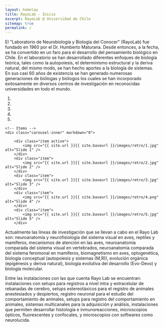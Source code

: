 ```yaml
---
layout: homelay
title: RayoLab - Inicio
excerpt: RayoLab @ Universidad de Chile
sitemap: true
permalink: /
---
```

El "Laboratorio de Neurobiología y Biología del Conocer" (RayoLab) fue fundado en 1960 por el Dr. Humberto Maturana. Desde entonces, a la fecha, se ha convertido en un faro para el desarrollo del pensamiento biológico en Chile. En el laboratorio se han desarrollado diferentes enfoques de biología teórica, tales como la autopoiesis, el determinismo estructural y la deriva natural, del mismo modo, se han hecho aportes a la biología de sistemas. En sus casi 60 años de existencia se han generado numerosas generaciones de biólogas y biólogos los cuales se han incorporado exitosamente en diversos centros de investigación en reconocidas universidades en todo el mundo.


<div markdown="0" id="carousel" class="carousel slide" data-ride="carousel" data-interval="5000" data-pause="hover" >
    <!-- Menu -->
    <ol class="carousel-indicators">
        <li data-target="#carousel" data-slide-to="0" class="active"></li>
        <li data-target="#carousel" data-slide-to="1"></li>
        <li data-target="#carousel" data-slide-to="2"></li>
        <li data-target="#carousel" data-slide-to="3"></li>
        <li data-target="#carousel" data-slide-to="4"></li>
    </ol>

    <!-- Items -->
    <div class="carousel-inner" markdown="0">

        <div class="item active">
            <img src="{{ site.url }}{{ site.baseurl }}/images/retro/1.jpg" alt="Slide 1" />
        </div>
        <div class="item">
            <img src="{{ site.url }}{{ site.baseurl }}/images/retro/2.jpg" alt="Slide 2" />
        </div>
        <div class="item">
            <img src="{{ site.url }}{{ site.baseurl }}/images/retro/3.jpg" alt="Slide 3" />
        </div>
        <div class="item">
            <img src="{{ site.url }}{{ site.baseurl }}/images/retro/4.png" alt="Slide 4" />
        </div>
        <div class="item">
            <img src="{{ site.url }}{{ site.baseurl }}/images/retro/5.jpg" alt="Slide 5" />
        </div>
</div> 
</div>

  Actualmente las líneas de investigación que se llevan a cabo en el Rayo Lab son: neuroanatomía y neurofisiología del sistema visual en aves, reptiles y mamíferos, mecanismos de atención en las aves, neuroanatomía comparada del sistema visual en vertebrados, neuroanatomía comparada del sistema feromonal en mamíferos, biomagnetismo en aves, optogenética, biología conceptual (autopoiesis y sistemas (M,R)), evolución orgánica (epigénesis y deriva natural), biología evolutiva del desarrollo (Evo-Devo) y biología molecular.

Entre las instalaciones con las que cuenta Rayo Lab se encuentran: instalaciones con setups para registros a nivel intra y extracelular de rebanadas de cerebro, setups estereotáxicos para el registro de animales anestesiados y despiertos, registro neuronal para el estudio del comportamiento de animales, setups para registro del comportamiento en animales, sistemas multicanales para la adquisición y análisis, instalaciones que permiten desarrollar histología e inmunoreacciones, microscopios ópticos, fluorescentes y confocales, y microscopios con softwares como neurolucida.
